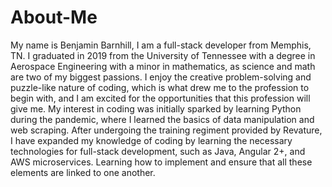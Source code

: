 # About-Me

My name is Benjamin Barnhill, I am a full-stack developer from Memphis, TN. I graduated in 2019 from the University of Tennessee with a degree in Aerospace Engineering with a minor in mathematics, as science and math are two of my biggest passions. I enjoy the creative problem-solving and puzzle-like nature of coding, which is what drew me to the profession to begin with, and I am excited for the opportunities that this profession will give me. My interest in coding was initially sparked by learning Python during the pandemic, where I learned the basics of data manipulation and web scraping. After undergoing the training regiment provided by Revature, I have expanded my knowledge of coding by learning the necessary technologies for full-stack development, such as Java, Angular 2+, and AWS microservices. Learning how to implement and ensure that all these elements are linked to one another.
